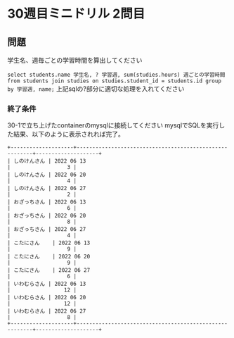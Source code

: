 # 30週目ミニドリル 2問目

## 問題

学生名、週毎ごとの学習時間を算出してください

`select students.name 学生名, ? 学習週, sum(studies.hours) 週ごとの学習時間 from students join studies on studies.student_id = students.id group by 学習週, name;`
上記sqlの?部分に適切な処理を入れてください

### 終了条件
30-1で立ち上げたcontainerのmysqlに接続してください
mysqlでSQLを実行した結果、以下のように表示されれば完了。

```
+--------------------+--------------------------------------------------------+--------------------+
| しのけんさん | 2022 06 13                                             |                  3 |
| しのけんさん | 2022 06 20                                             |                  4 |
| しのけんさん | 2022 06 27                                             |                  2 |
| おざっちさん | 2022 06 13                                             |                  6 |
| おざっちさん | 2022 06 20                                             |                  8 |
| おざっちさん | 2022 06 27                                             |                  4 |
| こたにさん    | 2022 06 13                                             |                  9 |
| こたにさん    | 2022 06 20                                             |                  9 |
| こたにさん    | 2022 06 27                                             |                  6 |
| いわむらさん | 2022 06 13                                             |                 12 |
| いわむらさん | 2022 06 20                                             |                 12 |
| いわむらさん | 2022 06 27                                             |                  8 |
+--------------------+--------------------------------------------------------+--------------------+
```
